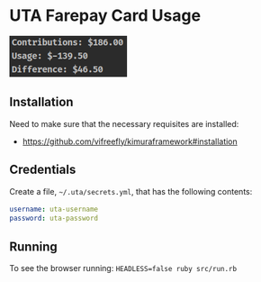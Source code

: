 # UTA Farepay Card Usage

![output](./docs/uta-usage.png)

## Installation

Need to make sure that the necessary requisites are installed: 

* https://github.com/vifreefly/kimuraframework#installation

## Credentials

Create a file, `~/.uta/secrets.yml`, that has the following contents: 

```yaml
username: uta-username
password: uta-password
```

## Running

To see the browser running: `HEADLESS=false ruby src/run.rb`
